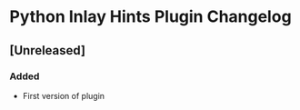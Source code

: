 <!-- Keep a Changelog guide -> https://keepachangelog.com -->

# Python Inlay Hints Plugin Changelog

## [Unreleased]

### Added

- First version of plugin

